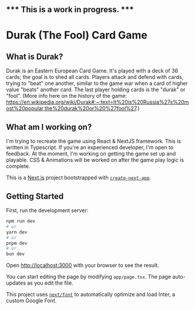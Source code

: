 ## *** This is a work in progress. *** 
# Durak (The Fool) Card Game

## What is Durak?
Durak is an Eastern European Card Game. It's played with a deck of 36 cards; the goal is to shed all cards.
Players attack and defend with cards, trying to "beat" one another, similar to the game war when a card of higher value "beats" another card.
The last player holding cards is the "durak" or "fool".
(More info here on the history of the game: https://en.wikipedia.org/wiki/Durak#:~:text=It%20is%20Russia%27s%20most%20popular,the%20durak%20or%20%27fool%27.)

## What am I working on?
I'm trying to recreate the game using React & NextJS framework. This is written in Typescript. 
If you're an experienced developer, I'm open to feedback. 
At the moment, I'm working on getting the game set up and playable. 
CSS & Animations will be worked on after the game play logic is complete. 

This is a [Next.js](https://nextjs.org/) project bootstrapped with [`create-next-app`](https://github.com/vercel/next.js/tree/canary/packages/create-next-app).

## Getting Started

First, run the development server:

```bash
npm run dev
# or
yarn dev
# or
pnpm dev
# or
bun dev
```

Open [http://localhost:3000](http://localhost:3000) with your browser to see the result.

You can start editing the page by modifying `app/page.tsx`. The page auto-updates as you edit the file.

This project uses [`next/font`](https://nextjs.org/docs/basic-features/font-optimization) to automatically optimize and load Inter, a custom Google Font.
